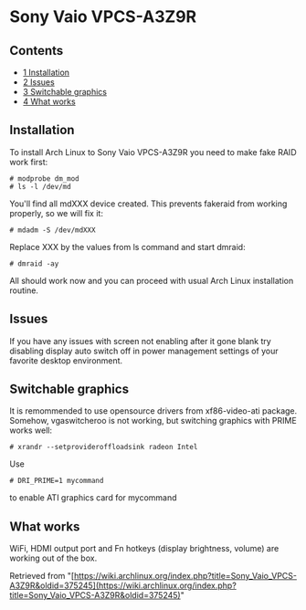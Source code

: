 # Sony Vaio VPCS-A3Z9R

## Contents

*   [1 Installation](#Installation)
*   [2 Issues](#Issues)
*   [3 Switchable graphics](#Switchable_graphics)
*   [4 What works](#What_works)

## Installation

To install Arch Linux to Sony Vaio VPCS-A3Z9R you need to make fake RAID work first:

```
# modprobe dm_mod
# ls -l /dev/md

```

You'll find all mdXXX device created. This prevents fakeraid from working properly, so we will fix it:

```
# mdadm -S /dev/mdXXX

```

Replace XXX by the values from ls command and start dmraid:

```
# dmraid -ay

```

All should work now and you can proceed with usual Arch Linux installation routine.

## Issues

If you have any issues with screen not enabling after it gone blank try disabling display auto switch off in power management settings of your favorite desktop environment.

## Switchable graphics

It is remommended to use opensource drivers from xf86-video-ati package. Somehow, vgaswitcheroo is not working, but switching graphics with PRIME works well:

```
# xrandr --setprovideroffloadsink radeon Intel

```

Use

```
# DRI_PRIME=1 mycommand

```

to enable ATI graphics card for mycommand

## What works

WiFi, HDMI output port and Fn hotkeys (display brightness, volume) are working out of the box.

Retrieved from "[https://wiki.archlinux.org/index.php?title=Sony_Vaio_VPCS-A3Z9R&oldid=375245](https://wiki.archlinux.org/index.php?title=Sony_Vaio_VPCS-A3Z9R&oldid=375245)"